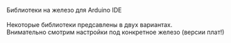 Библиотеки на железо для Arduino IDE<br>
<br>
Некоторые библиотеки предсавлены в двух вариантах.<br>
Внимательно смотрим настройки под конкретное железо (версии плат!)<br>
<br>
